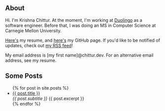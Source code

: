 ---
---

## About

Hi. I'm Krishna Chittur. At the moment, I'm working at [Duolingo][duolingo] as a software engineer. Before that, I was doing an MS in Computer Science at Carnegie Mellon University.

[Here's][resume] my resume, and [here's][github] my GitHub page. If you'd like to be notified of updates, check out [my RSS feed][rss]!

My email address is [my first name]@chittur.dev. For an alternative email address, see my resume.

## Some Posts

<ul>
  {% for post in site.posts %}
    <li>
      <a href="{{ post.url }}">{{ post.title }}</a>
      <br><em>{{ post.subtitle }}</em>
      {{ post.excerpt }}
    </li>
  {% endfor %}
</ul>

<!--- References -->
[duolingo]: https://www.duolingo.com/
[github]: https://github.com/krishnachittur
[resume]: /resume.pdf
[rss]: /feed.xml
